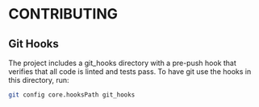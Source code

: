 # CONTRIBUTING

## Git Hooks

The project includes a git_hooks directory with a pre-push hook that verifies that all code is
linted and tests pass. To have git use the hooks in this directory, run:

```bash
git config core.hooksPath git_hooks
```
